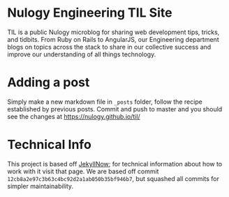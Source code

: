 # Nulogy Engineering TIL Site
TIL is a public Nulogy microblog for sharing web development tips, tricks, and tidbits. From Ruby on Rails to AngularJS, our Engineering department blogs on topics across the stack to share in our collective success and improve our understanding of all things technology.

# Adding a post
Simply make a new markdown file in `_posts` folder, follow the recipe established by previous posts. Commit and push to master and you should see the changes at https://nulogy.github.io/til/

# Technical Info
This project is based off [JekyllNow](https://github.com/barryclark/jekyll-now); for technical information about how to work with it visit that page. We are based off commit `12cb8a2e97c3b63c4bc92d2a1ab050b35bf946b7`, but squashed all commits for simpler maintainability.
